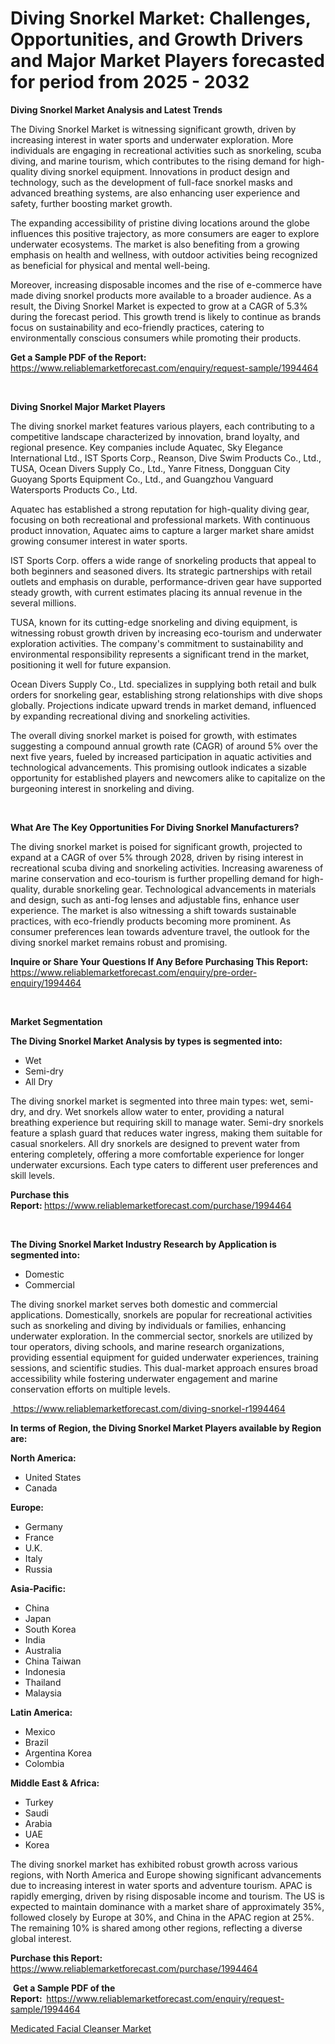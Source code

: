 <p><h1>Diving Snorkel Market: Challenges, Opportunities, and Growth Drivers and Major Market Players forecasted for period from 2025 - 2032</h1></p><p><strong>Diving Snorkel Market Analysis and Latest Trends</strong></p>
<p><p>The Diving Snorkel Market is witnessing significant growth, driven by increasing interest in water sports and underwater exploration. More individuals are engaging in recreational activities such as snorkeling, scuba diving, and marine tourism, which contributes to the rising demand for high-quality diving snorkel equipment. Innovations in product design and technology, such as the development of full-face snorkel masks and advanced breathing systems, are also enhancing user experience and safety, further boosting market growth.</p><p>The expanding accessibility of pristine diving locations around the globe influences this positive trajectory, as more consumers are eager to explore underwater ecosystems. The market is also benefiting from a growing emphasis on health and wellness, with outdoor activities being recognized as beneficial for physical and mental well-being.</p><p>Moreover, increasing disposable incomes and the rise of e-commerce have made diving snorkel products more available to a broader audience. As a result, the Diving Snorkel Market is expected to grow at a CAGR of 5.3% during the forecast period. This growth trend is likely to continue as brands focus on sustainability and eco-friendly practices, catering to environmentally conscious consumers while promoting their products.</p></p>
<p><strong>Get a Sample PDF of the Report:&nbsp;</strong> <a href="https://www.reliablemarketforecast.com/enquiry/request-sample/1994464?utm_campaign=3225&utm_medium=2&utm_source=Github&utm_content=ia&utm_term=05042025&utm_id=diving-snorkel">https://www.reliablemarketforecast.com/enquiry/request-sample/1994464</a></p>
<p>&nbsp;</p>
<p><strong>Diving Snorkel Major Market Players</strong></p>
<p><p>The diving snorkel market features various players, each contributing to a competitive landscape characterized by innovation, brand loyalty, and regional presence. Key companies include Aquatec, Sky Elegance International Ltd., IST Sports Corp., Reanson, Dive Swim Products Co., Ltd., TUSA, Ocean Divers Supply Co., Ltd., Yanre Fitness, Dongguan City Guoyang Sports Equipment Co., Ltd., and Guangzhou Vanguard Watersports Products Co., Ltd.</p><p>Aquatec has established a strong reputation for high-quality diving gear, focusing on both recreational and professional markets. With continuous product innovation, Aquatec aims to capture a larger market share amidst growing consumer interest in water sports.</p><p>IST Sports Corp. offers a wide range of snorkeling products that appeal to both beginners and seasoned divers. Its strategic partnerships with retail outlets and emphasis on durable, performance-driven gear have supported steady growth, with current estimates placing its annual revenue in the several millions.</p><p>TUSA, known for its cutting-edge snorkeling and diving equipment, is witnessing robust growth driven by increasing eco-tourism and underwater exploration activities. The company's commitment to sustainability and environmental responsibility represents a significant trend in the market, positioning it well for future expansion.</p><p>Ocean Divers Supply Co., Ltd. specializes in supplying both retail and bulk orders for snorkeling gear, establishing strong relationships with dive shops globally. Projections indicate upward trends in market demand, influenced by expanding recreational diving and snorkeling activities.</p><p>The overall diving snorkel market is poised for growth, with estimates suggesting a compound annual growth rate (CAGR) of around 5% over the next five years, fueled by increased participation in aquatic activities and technological advancements. This promising outlook indicates a sizable opportunity for established players and newcomers alike to capitalize on the burgeoning interest in snorkeling and diving.</p></p>
<p>&nbsp;</p>
<p><strong>What Are The Key Opportunities For Diving Snorkel Manufacturers?</strong></p>
<p><p>The diving snorkel market is poised for significant growth, projected to expand at a CAGR of over 5% through 2028, driven by rising interest in recreational scuba diving and snorkeling activities. Increasing awareness of marine conservation and eco-tourism is further propelling demand for high-quality, durable snorkeling gear. Technological advancements in materials and design, such as anti-fog lenses and adjustable fins, enhance user experience. The market is also witnessing a shift towards sustainable practices, with eco-friendly products becoming more prominent. As consumer preferences lean towards adventure travel, the outlook for the diving snorkel market remains robust and promising.</p></p>
<p><strong>Inquire or Share Your Questions If Any Before Purchasing This Report:</strong> <a href="https://www.reliablemarketforecast.com/enquiry/pre-order-enquiry/1994464?utm_campaign=3225&utm_medium=2&utm_source=Github&utm_content=ia&utm_term=05042025&utm_id=diving-snorkel">https://www.reliablemarketforecast.com/enquiry/pre-order-enquiry/1994464</a></p>
<p>&nbsp;</p>
<p><strong>Market Segmentation</strong></p>
<p><strong>The Diving Snorkel Market Analysis by types is segmented into:</strong></p>
<p><ul><li>Wet</li><li>Semi-dry</li><li>All Dry</li></ul></p>
<p><p>The diving snorkel market is segmented into three main types: wet, semi-dry, and dry. Wet snorkels allow water to enter, providing a natural breathing experience but requiring skill to manage water. Semi-dry snorkels feature a splash guard that reduces water ingress, making them suitable for casual snorkelers. All dry snorkels are designed to prevent water from entering completely, offering a more comfortable experience for longer underwater excursions. Each type caters to different user preferences and skill levels.</p></p>
<p><strong>Purchase this Report:&nbsp;</strong><a href="https://www.reliablemarketforecast.com/purchase/1994464?utm_campaign=3225&utm_medium=2&utm_source=Github&utm_content=ia&utm_term=05042025&utm_id=diving-snorkel">https://www.reliablemarketforecast.com/purchase/1994464</a></p>
<p>&nbsp;</p>
<p><strong>The Diving Snorkel Market Industry Research by Application is segmented into:</strong></p>
<p><ul><li>Domestic</li><li>Commercial</li></ul></p>
<p><p>The diving snorkel market serves both domestic and commercial applications. Domestically, snorkels are popular for recreational activities such as snorkeling and diving by individuals or families, enhancing underwater exploration. In the commercial sector, snorkels are utilized by tour operators, diving schools, and marine research organizations, providing essential equipment for guided underwater experiences, training sessions, and scientific studies. This dual-market approach ensures broad accessibility while fostering underwater engagement and marine conservation efforts on multiple levels.</p></p>
<p><a href="https://www.reliablemarketforecast.com/diving-snorkel-r1994464?utm_campaign=3225&utm_medium=2&utm_source=Github&utm_content=ia&utm_term=05042025&utm_id=diving-snorkel">&nbsp;https://www.reliablemarketforecast.com/diving-snorkel-r1994464</a></p>
<p><strong>In terms of Region, the Diving Snorkel Market Players available by Region are:</strong></p>
<p>
    <p> <strong> North America: </strong>
        <ul>
            <li>United States</li>
            <li>Canada</li>
        </ul>
        </p> 
    <p> <strong> Europe: </strong>
        <ul>
            <li>Germany</li>
            <li>France</li>
            <li>U.K.</li>
            <li>Italy</li>
            <li>Russia</li>
        </ul>
        </p> 
    <p> <strong> Asia-Pacific: </strong>
        <ul>
            <li>China</li>
            <li>Japan</li>
            <li>South Korea</li>
            <li>India</li>
            <li>Australia</li>
            <li>China Taiwan</li>
            <li>Indonesia</li>
            <li>Thailand</li>
            <li>Malaysia</li>
        </ul>
        </p> 
    <p> <strong> Latin America: </strong>
        <ul>
            <li>Mexico</li>
            <li>Brazil</li>
            <li>Argentina Korea</li>
            <li>Colombia</li>
        </ul>
        </p> 
    <p> <strong> Middle East & Africa: </strong>
        <ul>
            <li>Turkey</li>
            <li>Saudi</li>
            <li>Arabia</li>
            <li>UAE</li>
            <li>Korea</li>
        </ul>
    </p>
    </p>
<p><p>The diving snorkel market has exhibited robust growth across various regions, with North America and Europe showing significant advancements due to increasing interest in water sports and adventure tourism. APAC is rapidly emerging, driven by rising disposable income and tourism. The US is expected to maintain dominance with a market share of approximately 35%, followed closely by Europe at 30%, and China in the APAC region at 25%. The remaining 10% is shared among other regions, reflecting a diverse global interest.</p></p>
<p><strong>Purchase this Report: </strong><a href="https://www.reliablemarketforecast.com/purchase/1994464?utm_campaign=3225&utm_medium=2&utm_source=Github&utm_content=ia&utm_term=05042025&utm_id=diving-snorkel">https://www.reliablemarketforecast.com/purchase/1994464</a></p>
<p>&nbsp;<strong>Get a Sample PDF of the Report:&nbsp;&nbsp;</strong><a href="https://www.reliablemarketforecast.com/enquiry/request-sample/1994464?utm_campaign=3225&utm_medium=2&utm_source=Github&utm_content=ia&utm_term=05042025&utm_id=diving-snorkel">https://www.reliablemarketforecast.com/enquiry/request-sample/1994464</a></p>
<p><strong></strong></p>
<p><p><a href="https://github.com/doljanzwald/Market-Research-Report-List-1/blob/main/medicated-facial-cleanser-market.md?utm_campaign=3225&utm_medium=2&utm_source=Github&utm_content=ia&utm_term=05042025&utm_id=diving-snorkel">Medicated Facial Cleanser Market</a></p></p>
